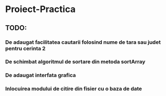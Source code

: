 # Proiect-Practica

## TODO:
### De adaugat facilitatea cautarii folosind nume de tara sau judet pentru cerinta 2
###  De schimbat algoritmul de sortare din metoda sortArray
###  De adaugat interfata grafica
###  Inlocuirea modului de citire din fisier cu o baza de date
